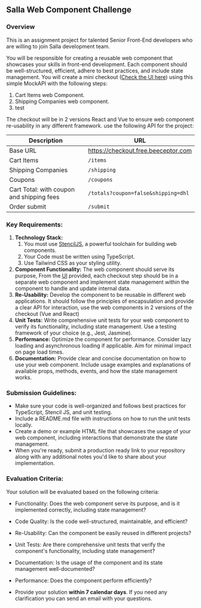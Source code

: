 ## Salla Web Component Challenge

### Overview

This is an assignment project for talented Senior Front-End developers who are willing to join Salla development team.

You will be responsible for creating a reusable web component that showcases your skills in front-end development. Each component should be well-structured, efficient, adhere to best practices, and include state management.
You will create a mini checkout ([Check the UI here](https://www.figma.com/file/rnfEwxBmXacQnX2hEefI2S/FrontEndChallange?type=design&node-id=34%3A4212&mode=dev)) using this simple MockAPI with the following steps:

1. Cart Items web Component.
2. Shipping Companies web component.
3. test

The checkout will be in 2 versions React and Vue to ensure web component re-usability in any different framework.
use the following API for the project:

| Description                               | URL                                 |
| ----------------------------------------- | ----------------------------------- |
| Base URL                                  | https://checkout.free.beeceptor.com |
| Cart Items                                | `/items`                            |
| Shipping Companies                        | `/shipping`                         |
| Coupons                                   | `/coupons`                          |
| Cart Total: with coupon and shipping fees | `/totals?coupon=false&shipping=dhl` |
| Order submit                              | `/submit`                           |

### Key Requirements:

1. **Technology Stack:**
   1. You must use [StencilJS](https://stenciljs.com/), a powerful toolchain for building web components.
   2. Your Code must be written using TypeScript.
   3. Use Tailwind CSS as your styling utility.
2. **Component Functionality:** The web component should serve its purpose, From the [UI](https://www.figma.com/file/rnfEwxBmXacQnX2hEefI2S/FrontEndChallange?type=design&node-id=34%3A4212&mode=dev) provided, each checkout step should be in a separate web component
   and implement state management within the component to handle and update internal data.
3. **Re-Usability:** Develop the component to be reusable in different web applications. It should follow the principles of encapsulation and provide a clear API for interaction, use the web components in 2 versions of the checkout (Vue and React)
4. **Unit Tests:** Write comprehensive unit tests for your web component to verify its functionality, including state management. Use a testing framework of your choice (e.g., Jest, Jasmine).
5. **Performance:** Optimize the component for performance. Consider lazy loading and asynchronous loading if applicable. Aim for minimal impact on page load times.
6. **Documentation:** Provide clear and concise documentation on how to use your web component. Include usage examples and explanations of available props, methods, events, and how the state management works.

### Submission Guidelines:

- Make sure your code is well-organized and follows best practices for TypeScript, Stencil JS, and unit testing.
- Include a README.md file with instructions on how to run the unit tests locally.
- Create a demo or example HTML file that showcases the usage of your web component, including interactions that demonstrate the state management.
- When you're ready, submit a production ready link to your repository along with any additional notes you'd like to share about your implementation.

### Evaluation Criteria:

Your solution will be evaluated based on the following criteria:

- Functionality: Does the web component serve its purpose, and is it implemented correctly, including state management?
- Code Quality: Is the code well-structured, maintainable, and efficient?
- Re-Usability: Can the component be easily reused in different projects?
- Unit Tests: Are there comprehensive unit tests that verify the component's functionality, including state management?
- Documentation: Is the usage of the component and its state management well-documented?
- Performance: Does the component perform efficiently?

- Provide your solution **within 7 calendar days**.
  If you need any clarification you can send an email with your questions.
